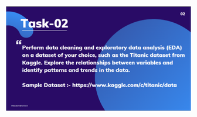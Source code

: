 ![TASK_2](https://github.com/AniketAhire11/PRODIGY_DS_Task2/blob/main/Screenshot%202025-01-08%20164240.png)